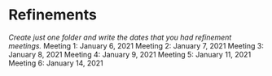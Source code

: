 # Refinements
*Create just one folder and write the dates that you had refinement meetings.*
Meeting 1: January 6, 2021
Meeting 2: January 7, 2021
Meeting 3: January 8, 2021
Meeting 4: January 9, 2021
Meeting 5: January 11, 2021
Meeting 6: January 14, 2021
